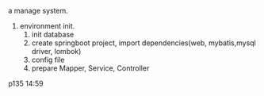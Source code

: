 a manage system.

1. environment init.
   1. init database
   1. create springboot project, import dependencies(web, mybatis,mysql driver, lombok)
   1. config file
   1. prepare Mapper, Service, Controller

p135 14:59
